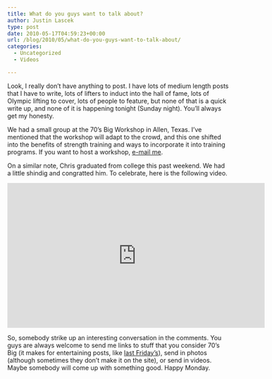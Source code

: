 ```yaml
---
title: What do you guys want to talk about?
author: Justin Lascek
type: post
date: 2010-05-17T04:59:23+00:00
url: /blog/2010/05/what-do-you-guys-want-to-talk-about/
categories:
  - Uncategorized
  - Videos

---
```

Look, I really don&#8217;t have anything to post. I have lots of medium length posts that I have to write, lots of lifters to induct into the hall of fame, lots of Olympic lifting to cover, lots of people to feature, but none of that is a quick write up, and none of it is happening tonight (Sunday night). You&#8217;ll always get my honesty.
  

  
We had a small group at the 70&#8217;s Big Workshop in Allen, Texas. I&#8217;ve mentioned that the workshop will adapt to the crowd, and this one shifted into the benefits of strength training and ways to incorporate it into training programs. If you want to host a workshop, [e-mail me][1].
  

  
On a similar note, Chris graduated from college this past weekend. We had a little shindig and congratted him. To celebrate, here is the following video.
  

  
<span class="embed-youtube" style="text-align:center; display: block;"><iframe class='youtube-player' type='text/html' width='584' height='329' src='https://www.youtube.com/embed/d2xL1Zg1U80?version=3&#038;rel=1&#038;fs=1&#038;autohide=2&#038;showsearch=0&#038;showinfo=1&#038;iv_load_policy=1&#038;wmode=transparent' allowfullscreen='true' style='border:0;'></iframe></span>
  

  
So, somebody strike up an interesting conversation in the comments. You guys are always welcome to send me links to stuff that you consider 70&#8217;s Big (it makes for entertaining posts, like [last Friday&#8217;s][2]), send in photos (although sometimes they don&#8217;t make it on the site), or send in videos. Maybe somebody will come up with something good. Happy Monday.

 [1]: mailto:Justin@70sbig.com
 [2]: /?p=1772
